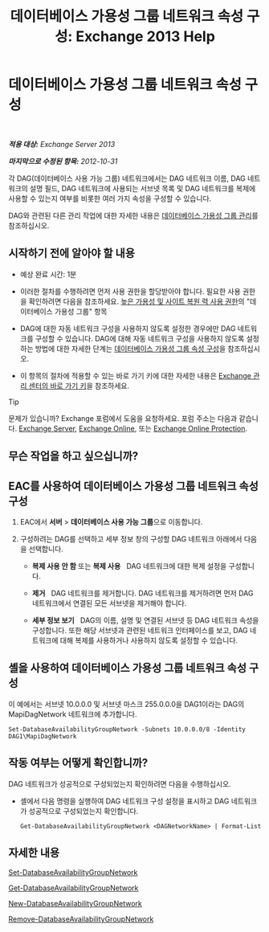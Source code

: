 ﻿---
title: '데이터베이스 가용성 그룹 네트워크 속성 구성: Exchange 2013 Help'
TOCTitle: 데이터베이스 가용성 그룹 네트워크 속성 구성
ms:assetid: 41197639-988f-476c-9788-51d5191a7dce
ms:mtpsurl: https://technet.microsoft.com/ko-kr/library/Dd297927(v=EXCHG.150)
ms:contentKeyID: 50482960
ms.date: 05/22/2018
mtps_version: v=EXCHG.150
ms.translationtype: MT
---

# 데이터베이스 가용성 그룹 네트워크 속성 구성

 

_**적용 대상:** Exchange Server 2013_

_**마지막으로 수정된 항목:** 2012-10-31_

각 DAG(데이터베이스 사용 가능 그룹) 네트워크에서는 DAG 네트워크 이름, DAG 네트워크의 설명 필드, DAG 네트워크에 사용되는 서브넷 목록 및 DAG 네트워크를 복제에 사용할 수 있는지 여부를 비롯한 여러 가지 속성을 구성할 수 있습니다.

DAG와 관련된 다른 관리 작업에 대한 자세한 내용은 [데이터베이스 가용성 그룹 관리](managing-database-availability-groups-exchange-2013-help.md)를 참조하십시오.

## 시작하기 전에 알아야 할 내용

  - 예상 완료 시간: 1분

  - 이러한 절차를 수행하려면 먼저 사용 권한을 할당받아야 합니다. 필요한 사용 권한을 확인하려면 다음을 참조하세요. [높은 가용성 및 사이트 복원 력 사용 권한](high-availability-and-site-resilience-permissions-exchange-2013-help.md)의 "데이터베이스 가용성 그룹" 항목

  - DAG에 대한 자동 네트워크 구성을 사용하지 않도록 설정한 경우에만 DAG 네트워크를 구성할 수 있습니다. DAG에 대해 자동 네트워크 구성을 사용하지 않도록 설정하는 방법에 대한 자세한 단계는 [데이터베이스 가용성 그룹 속성 구성](configure-database-availability-group-properties-exchange-2013-help.md)을 참조하십시오.

  - 이 항목의 절차에 적용할 수 있는 바로 가기 키에 대한 자세한 내용은 [Exchange 관리 센터의 바로 가기 키](keyboard-shortcuts-in-the-exchange-admin-center-exchange-online-protection-help.md)을 참조하세요.


> [!TIP]
> 문제가 있습니까? Exchange 포럼에서 도움을 요청하세요. 포럼 주소는 다음과 같습니다. <A href="https://go.microsoft.com/fwlink/p/?linkid=60612">Exchange Server</A>, <A href="https://go.microsoft.com/fwlink/p/?linkid=267542">Exchange Online</A>, 또는 <A href="https://go.microsoft.com/fwlink/p/?linkid=285351">Exchange Online Protection</A>.



## 무슨 작업을 하고 싶으십니까?

## EAC를 사용하여 데이터베이스 가용성 그룹 네트워크 속성 구성

1.  EAC에서 **서버** \> **데이터베이스 사용 가능 그룹**으로 이동합니다.

2.  구성하려는 DAG를 선택하고 세부 정보 창의 구성할 DAG 네트워크 아래에서 다음을 선택합니다.
    
      - **복제 사용 안 함** 또는 **복제 사용**   DAG 네트워크에 대한 복제 설정을 구성합니다.
    
      - **제거**   DAG 네트워크를 제거합니다. DAG 네트워크를 제거하려면 먼저 DAG 네트워크에서 연결된 모든 서브넷을 제거해야 합니다.
    
      - **세부 정보 보기**   DAG의 이름, 설명 및 연결된 서브넷 등 DAG 네트워크 속성을 구성합니다. 또한 해당 서브넷과 관련된 네트워크 인터페이스를 보고, DAG 네트워크에 대해 복제를 사용하거나 사용하지 않도록 설정할 수 있습니다.

## 셸을 사용하여 데이터베이스 가용성 그룹 네트워크 속성 구성

이 예에서는 서브넷 10.0.0.0 및 서브넷 마스크 255.0.0.0을 DAG1이라는 DAG의 MapiDagNetwork 네트워크에 추가합니다.

    Set-DatabaseAvailabilityGroupNetwork -Subnets 10.0.0.0/8 -Identity DAG1\MapiDagNetwork

## 작동 여부는 어떻게 확인합니까?

DAG 네트워크가 성공적으로 구성되었는지 확인하려면 다음을 수행하십시오.

  - 셸에서 다음 명령을 실행하여 DAG 네트워크 구성 설정을 표시하고 DAG 네트워크가 성공적으로 구성되었는지 확인합니다.
    
        Get-DatabaseAvailabilityGroupNetwork <DAGNetworkName> | Format-List

## 자세한 내용

[Set-DatabaseAvailabilityGroupNetwork](https://technet.microsoft.com/ko-kr/library/dd298008\(v=exchg.150\))

[Get-DatabaseAvailabilityGroupNetwork](https://technet.microsoft.com/ko-kr/library/dd297938\(v=exchg.150\))

[New-DatabaseAvailabilityGroupNetwork](https://technet.microsoft.com/ko-kr/library/dd335225\(v=exchg.150\))

[Remove-DatabaseAvailabilityGroupNetwork](https://technet.microsoft.com/ko-kr/library/dd298131\(v=exchg.150\))

